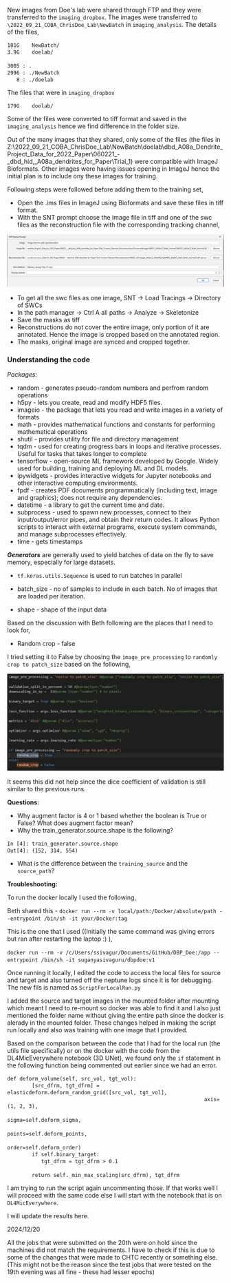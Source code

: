 New images from Doe's lab were shared through FTP and they were transferred to the `imaging_dropbox`. The images were transferred to `\2022_09_21_COBA_ChrisDoe_Lab\NewBatch` in `imaging_analysis`. 
The details of the files, 

```
181G    NewBatch/
3.9G    doelab/

3005 : .
2996 : ./NewBatch
   8 : ./doelab

```

The files that were in `imaging_dropbox`

```
179G    doelab/

```

Some of the files were converted to tiff format and saved in the `imaging_analysis` hence we find difference in the folder size. 


Out of the many images that they shared, only some of the files (the files in Z:\2022_09_21_COBA_ChrisDoe_Lab\NewBatch\doelab\dbd_A08a_Dendrite_Project\_Data_for_2022_Paper\060221_-_dbd_hid,_A08a_dendrites_for_Paper\Trial_1\) were compatible with ImageJ Bioformats. Other images were having issues opening in ImageJ hence the initial plan is to include ony these images for training. 

Following steps were followed before adding them to the training set, 

* Open the .ims files in ImageJ using Bioformats and save these files in tiff format.
* With the SNT prompt choose the image file in tiff and one of the swc files as the reconstruction file with the corresponding tracking channel,


![alt text](image.png)

* To get all the swc files as one image, SNT -> Load Tracings -> Directory of SWCs 
* In the path manager -> Ctrl A all paths -> Analyze -> Skeletonize 
* Save the masks as tiff 
* Reconstructions do not cover the entire image, only portion of it are annotated. Hence the image is cropped based on the annotated region. 
* The masks, original image are synced and cropped together.  


### Understanding the code 

*Packages:*

* random - generates pseudo-random numbers and perfrom random operations
* h5py - lets you create, read and modify HDF5 files.
* imageio - the package that lets you read and write images in a variety of formats
* math - provides mathematical functions and constants for performing mathematical operations
* shutil -  provides utility for file and directory management 
* tqdm - used for creating progress bars in loops and iterative processes. Useful for tasks that takes longer to complete
* tensorflow - open-source ML framework developed by Google. Widely used for building, training and deploying ML and DL models. 
* ipywidgets - provides interactive widgets for Jupyter notebooks and other interactive computing environments. 
* fpdf - creates PDF documents programmatically (including text, image and graphics); does not require any dependencies. 
* datetime - a library to get the current time and date.
* subprocess - used to spawn new processes, connect to their input/output/error pipes, and obtain their return codes. It allows Python scripts to interact with external programs, execute system commands, and manage subprocesses effectively.
* time - gets timestamps 


***Generators*** are generally used to yield batches of data on the fly to save memory, especially for large datasets. 

* `tf.keras.utils.Sequence` is used to run batches in parallel 

* batch_size - no of samples to include in each batch.  No of images that are loaded per iteration. 

* shape - shape of the input data 



Based on the discussion with Beth following are the places that I need to look for, 

* Random crop - false

I tried setting it to False by choosing the `image_pre_processing` to `randomly crop to patch_size` based on the following,

![alt text](image-1.png)

It seems this did not help since the dice coefficient of validation is still similar to the previous runs. 



**Questions:**

* Why augment factor is 4 or 1 based whether the boolean is True or False? What does augment factor mean?
* Why the train_generator.source.shape is the following? 
```
In [4]: train_generator.source.shape
Out[4]: (152, 314, 554)
```

* What is the difference between the `training_source` and the `source_path`?


**Troubleshooting:**

To run the docker locally I used the following, 

Beth shared this - `docker run --rm -v local/path:/Docker/absolute/path --entrypoint /bin/sh -it your/Docker:tag`

This is the one that I used ((Initially the same command was giving errors but ran after restarting the laptop :) ), 

`docker run --rm -v /c/Users/ssivagur/Documents/GitHub/DBP_Doe:/app --entrypoint /bin/sh -it suganyasivaguru/dbpdoe:v1`

Once running it locally, I edited the code to access the local files for source and target and also turned off the neptune logs since it is for debugging. The new fils is named as `ScriptForLocalRun.py`

I added the source and target images in the mounted folder after mounting which meant I need to re-mount so docker was able to find it and I also just mentioned the folder name without giving the entire path since the docker is alerady in the mounted folder. These changes helped in making the script run locally and also was training with one image that I provided. 


Based on the comparison between the code that I had for the local run (the utils file specifically) or on the docker with the code from the DL4MicEverywhere notebook (3D UNet), we found only the `if` statement in the following function being commented out earlier since we had an error.

```
def deform_volume(self, src_vol, tgt_vol):
        [src_dfrm, tgt_dfrm] = elasticdeform.deform_random_grid([src_vol, tgt_vol],
                                                                axis=(1, 2, 3),
                                                                sigma=self.deform_sigma,
                                                                points=self.deform_points,
                                                                order=self.deform_order)
        if self.binary_target:
           tgt_dfrm = tgt_dfrm > 0.1

        return self._min_max_scaling(src_dfrm), tgt_dfrm
```

I am trying to run the script again uncommenting those. If that works well I will proceed with the same code else I will start with the notebook that is on `DL4MicEverywhere`. 

I will update the results here. 

2024/12/20 


All the jobs that were submitted on the 20th were on hold since the machines did not match the requirements. I have to check if this is due to some of the changes that were made to CHTC recently or something else. (This might not be the reason since the test jobs that were tested on the 19th evening was all fine - these had lesser epochs)
